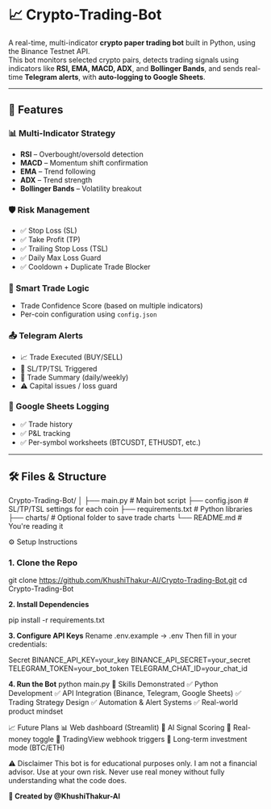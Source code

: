 # 📈 Crypto-Trading-Bot

A real-time, multi-indicator **crypto paper trading bot** built in Python, using the Binance Testnet API.  
This bot monitors selected crypto pairs, detects trading signals using indicators like **RSI, EMA, MACD, ADX**, and **Bollinger Bands**, and sends real-time **Telegram alerts**, with **auto-logging to Google Sheets**.

---
## 🚀 Features

### 📊 Multi-Indicator Strategy
- **RSI** – Overbought/oversold detection
- **MACD** – Momentum shift confirmation
- **EMA** – Trend following
- **ADX** – Trend strength
- **Bollinger Bands** – Volatility breakout

### 🛡 Risk Management
- ✅ Stop Loss (SL)
- ✅ Take Profit (TP)
- ✅ Trailing Stop Loss (TSL)
- ✅ Daily Max Loss Guard
- ✅ Cooldown + Duplicate Trade Blocker

### 🧠 Smart Trade Logic
- Trade Confidence Score (based on multiple indicators)
- Per-coin configuration using `config.json`

### 📤 Telegram Alerts
- 📈 Trade Executed (BUY/SELL)
- 🚨 SL/TP/TSL Triggered
- 💬 Trade Summary (daily/weekly)
- ⚠️ Capital issues / loss guard

### 📄 Google Sheets Logging
- ✅ Trade history
- ✅ P&L tracking
- ✅ Per-symbol worksheets (BTCUSDT, ETHUSDT, etc.)

---

## 🛠 Files & Structure
Crypto-Trading-Bot/
│
├── main.py # Main bot script
├── config.json # SL/TP/TSL settings for each coin
├── requirements.txt # Python libraries
├── charts/ # Optional folder to save trade charts
└── README.md # You're reading it

⚙️ Setup Instructions

### 1. Clone the Repo
git clone https://github.com/KhushiThakur-AI/Crypto-Trading-Bot.git
cd Crypto-Trading-Bot

**2. Install Dependencies**

pip install -r requirements.txt

**3. Configure API Keys**
Rename .env.example → .env
Then fill in your credentials:

Secret
BINANCE_API_KEY=your_key
BINANCE_API_SECRET=your_secret
TELEGRAM_TOKEN=your_bot_token
TELEGRAM_CHAT_ID=your_chat_id

**4. Run the Bot**
python main.py
🧠 Skills Demonstrated
✅ Python Development
✅ API Integration (Binance, Telegram, Google Sheets)
✅ Trading Strategy Design
✅ Automation & Alert Systems
✅ Real-world product mindset

📈 Future Plans
📊 Web dashboard (Streamlit)
🧠 AI Signal Scoring
🔄 Real-money toggle
🔔 TradingView webhook triggers
💼 Long-term investment mode (BTC/ETH)

⚠️ Disclaimer
This bot is for educational purposes only.
I am not a financial advisor. Use at your own risk.
Never use real money without fully understanding what the code does.

**🙌 Created by @KhushiThakur-AI**
